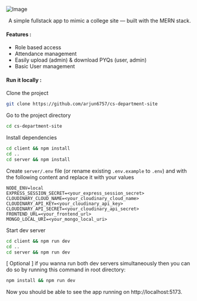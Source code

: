 
![Image](https://github.com/user-attachments/assets/33fd3868-a02b-4979-b78c-74119dda495f)

<div align="center">
    A simple fullstack app to mimic a college site — built with the MERN stack.
</div>

#### Features :
- Role based access
- Attendance management
- Easily upload (admin) & download PYQs (user, admin)
- Basic User management

#### Run it locally :

Clone the project

```bash
git clone https://github.com/arjun6757/cs-department-site
```

Go to the project directory

```bash
cd cs-department-site
```

Install dependencies

```bash
cd client && npm install
cd ..
cd server && npm install
```

Create `server/.env` file (or rename existing `.env.example` to `.env`) and with the following content and replace it with your values

```text
NODE_ENV=local
EXPRESS_SESSION_SECRET=<your_express_session_secret>
CLOUDINARY_CLOUD_NAME=<your_cloudinary_cloud_name>
CLOUDINARY_API_KEY=<your_cloudinary_api_key>
CLOUDINARY_API_SECRET=<your_cloudinary_api_secret>
FRONTEND_URL=<your_frontend_url>
MONGO_LOCAL_URI=<your_mongo_local_uri>
```

Start dev server

```bash
cd client && npm run dev
cd ..
cd server && npm run dev
```

[ Optional ] if you wanna run both dev servers simultaneously then you can do so by running this command in root directory:

```bash
npm install && npm run dev
```

Now you should be able to see the app running on http://localhost:5173.